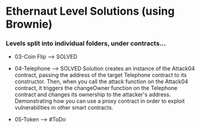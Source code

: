 # Ethernaut Level Solutions (using Brownie)

### Levels split into individual folders, under contracts...


- 03-Coin Flip
                -->     SOLVED

- 04-Telephone
                -->     SOLVED
                                Solution creates an instance of the Attack04 contract, passing the address of the target Telephone contract to its constructor. Then, when you call the attack function on the Attack04 contract, it triggers the changeOwner function on the Telephone contract and changes its ownership to the attacker's address. Demonstrating how you can use a proxy contract in order to exploit vulnerabilities in other smart contracts.

- 05-Token
                -->     #ToDo




